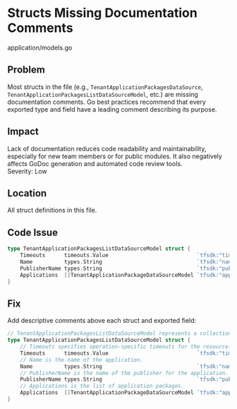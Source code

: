 # Structs Missing Documentation Comments

application/models.go

## Problem

Most structs in the file (e.g., `TenantApplicationPackagesDataSource`, `TenantApplicationPackagesListDataSourceModel`, etc.) are missing documentation comments. Go best practices recommend that every exported type and field have a leading comment describing its purpose.

## Impact

Lack of documentation reduces code readability and maintainability, especially for new team members or for public modules. It also negatively affects GoDoc generation and automated code review tools.  
Severity: Low

## Location

All struct definitions in this file.

## Code Issue

```go
type TenantApplicationPackagesListDataSourceModel struct {
	Timeouts      timeouts.Value                            `tfsdk:"timeouts"`
	Name          types.String                              `tfsdk:"name"`
	PublisherName types.String                              `tfsdk:"publisher_name"`
	Applications  []TenantApplicationPackageDataSourceModel `tfsdk:"applications"`
}
```

## Fix

Add descriptive comments above each struct and exported field:

```go
// TenantApplicationPackagesListDataSourceModel represents a collection of application packages for a tenant.
type TenantApplicationPackagesListDataSourceModel struct {
	// Timeouts specifies operation-specific timeouts for the resource.
	Timeouts      timeouts.Value                            `tfsdk:"timeouts"`
	// Name is the name of the application.
	Name          types.String                              `tfsdk:"name"`
	// PublisherName is the name of the publisher for the application.
	PublisherName types.String                              `tfsdk:"publisher_name"`
	// Applications is the list of application packages.
	Applications  []TenantApplicationPackageDataSourceModel `tfsdk:"applications"`
}
```
